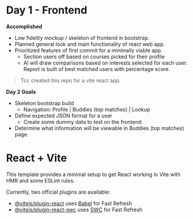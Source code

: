 # Day 1 - Frontend
**Accomplished**
- Low fidelity mockup / skeleton of frontend in bootstrap.
- Planned general look and main functionality of react web app.
- Prioritized features of first commit for a minimally viable app.
	- Section users off based on courses picked for their profile
	- AI will draw comparisons based on interests selected for each user. Report is built of best matched users with percentage score.
>Tcc created this repo for a vite react app.
 
 **Day 2 Goals**
 - Skeleton bootstrap build
	 - Navigation: Profile | Buddies (top matches) | Lookup
 - Define expected JSON format for a user 
	 - Create some dummy data to test on the frontend
 - Determine what information will be viewable in Buddies (top matches) page. 


# React + Vite

This template provides a minimal setup to get React working in Vite with HMR and some ESLint rules.

Currently, two official plugins are available:

- [@vitejs/plugin-react](https://github.com/vitejs/vite-plugin-react/blob/main/packages/plugin-react/README.md) uses [Babel](https://babeljs.io/) for Fast Refresh
- [@vitejs/plugin-react-swc](https://github.com/vitejs/vite-plugin-react-swc) uses [SWC](https://swc.rs/) for Fast Refresh
